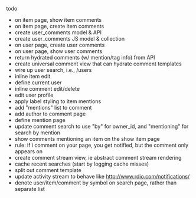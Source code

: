 todo
- on item page, show item comments
- on item page, create item comments
- create user_comments model & API
- create user_comments JS model & collection
- on user page, create user comments
- on user page, show user comments
- return hydrated comments (w/ mention/tag info) from API
- create universal comment view that can hydrate comment templates
- wire up user search, i.e., /users
- inline item edit
- define current user
- inline comment edit/delete
- edit user profile
- apply label styling to item mentions
- add "mentions" list to comment
- add author to comment page
- define mention page
- update comment search to use "by" for owner_id, and "mentioning" for search by mention
- show comments mentioning an item on the show item page
- rule: if i comment on your page, you get notified, but the comment only appears on
- create comment stream view, ie abstract comment stream rendering
- cache recent searches (start by logging cache misses)
- split out comment template
- update activity stream to behave like http://www.rdio.com/notifications/
- denote user/item/comment by symbol on search page, rather than separate list
